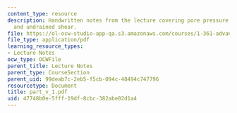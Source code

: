 ```yaml
---
content_type: resource
description: Handwritten notes from the lecture covering pore pressure parameters
  and undrained shear.
file: https://ol-ocw-studio-app-qa.s3.amazonaws.com/courses/1-361-advanced-soil-mechanics-fall-2004/47748b0e5fff19df8cbc382abe02d1a4_part_v_1.pdf
file_type: application/pdf
learning_resource_types:
- Lecture Notes
ocw_type: OCWFile
parent_title: Lecture Notes
parent_type: CourseSection
parent_uid: 99deab7c-2eb5-f5cb-094c-48494c747796
resourcetype: Document
title: part_v_1.pdf
uid: 47748b0e-5fff-19df-8cbc-382abe02d1a4
---
```

